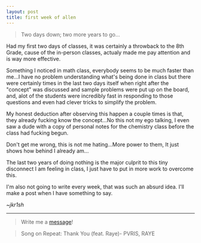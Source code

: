 ```yaml
---
layout: post
title: first week of allen
---
```


>Two days down; two more years to go...

Had my first two days of classes, it was certainly a throwback to the 8th Grade, cause of the in-person classes, actualy made me pay attention and is way more effective.

Something I noticed in math class, everybody seems to be much faster than me...I have no problem understanding what's being done in class but there were certainly times in the last two days itself when right after the "concept" was discussed and sample problems were put up on the board, and, alot of the students were incredibly fast in responding to those questions and even had clever tricks to simplify the problem.

My honest deduction after observing this happen a couple times is that, they already fucking know the concept...No this not my ego talking, I even saw a dude with a copy of personal notes for the chemistry class before the class had fucking begun.

Don't get me wrong, this is not me hating...More power to them, It just shows how behind I already am...

The last two years of doing nothing is the major culprit to this tiny disconnect I am feeling in class, I just have to put in more work to overcome this.

I'm also not going to write every week, that was such an absurd idea. I'll make a post when I have something to say.

*~jkr1sh*

---

>Write me a [message](https://jkr1sh.github.io/blog/contact.html)!

>Song on Repeat: Thank You (feat. Raye)- PVRIS, RAYE
